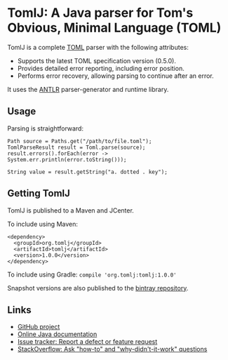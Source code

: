 # TomlJ: A Java parser for Tom's Obvious, Minimal Language (TOML)

TomlJ is a complete [TOML](https://github.com/toml-lang/toml) parser with the
following attributes:

* Supports the latest TOML specification version (0.5.0).
* Provides detailed error reporting, including error position.
* Performs error recovery, allowing parsing to continue after an error.

It uses the [ANTLR](https://github.com/antlr/antlr4/) parser-generator and
runtime library.

## Usage

Parsing is straightforward:

```
Path source = Paths.get("/path/to/file.toml");
TomlParseResult result = Toml.parse(source);
result.errors().forEach(error -> System.err.println(error.toString()));

String value = result.getString("a. dotted . key");
```

## Getting TomlJ

TomlJ is published to a Maven and JCenter.

To include using Maven:
```
<dependency>
  <groupId>org.tomlj</groupId>
  <artifactId>tomlj</artifactId>
  <version>1.0.0</version>
</dependency>
```

To include using Gradle: `compile 'org.tomlj:tomlj:1.0.0'`

Snapshot versions are also published to the [bintray repository](https://bintray.com/tomlj/tomlj/tomlj).

## Links

- [GitHub project](https://github.com/tomlj/tomlj)
- [Online Java documentation](https://tomlj.github.io/tomlj/docs/java/latest/org/tomlj/package-summary.html)
- [Issue tracker: Report a defect or feature request](https://github.com/tomlj/tomlj/issues/new)
- [StackOverflow: Ask "how-to" and "why-didn't-it-work" questions](https://stackoverflow.com/questions/ask?tags=tomlj)
